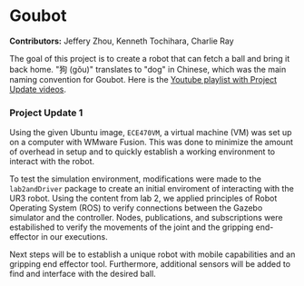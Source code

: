 # Goubot

**Contributors:** Jeffery Zhou, Kenneth Tochihara, Charlie Ray

The goal of this project is to create a robot that can fetch a ball and bring it back home. "狗 (gŏu)" translates to "dog" in Chinese, which was the main naming convention for Goubot. Here is the [Youtube playlist with Project Update videos](https://youtube.com/playlist?list=PLUgYn1EdVdaukTL5irfwSSML7CPnV4CY7).

### Project Update 1

Using the given Ubuntu image, `ECE470VM`, a virtual machine (VM) was set up on a computer with WMware Fusion. This was done to minimize the amount of overhead in setup and to quickly establish a working environment to interact with the robot. 

To test the simulation environment, modifications were made to the `lab2andDriver` package to create an initial enviroment of interacting with the UR3 robot. Using the content from lab 2, we applied principles of Robot Operating System (ROS) to verify connections between the Gazebo simulator and the controller. Nodes, publications, and subscriptions were estabilished to verify the movements of the joint and the gripping end-effector in our executions. 

Next steps will be to establish a unique robot with mobile capabilities and an gripping end effector tool. Furthermore, additional sensors will be added to find and interface with the desired ball. 
